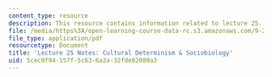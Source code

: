 ```yaml
---
content_type: resource
description: This resource contains information related to lecture 25.
file: /media/https%3A/open-learning-course-data-rc.s3.amazonaws.com/9-20-animal-behavior-fall-2013/5cec9f94157f5c636a2a32fde02089a3_MIT9_20F13_Lec25.pdf
file_type: application/pdf
resourcetype: Document
title: 'Lecture 25 Notes: Cultural Determinism & Sociobiology'
uid: 5cec9f94-157f-5c63-6a2a-32fde02089a3
---
```

